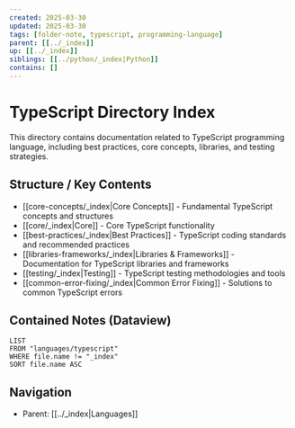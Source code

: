 ```yaml
---
created: 2025-03-30
updated: 2025-03-30
tags: [folder-note, typescript, programming-language]
parent: [[../_index]]
up: [[../_index]]
siblings: [[../python/_index|Python]]
contains: []
---
```


# TypeScript Directory Index

This directory contains documentation related to TypeScript programming language, including best practices, core concepts, libraries, and testing strategies.

## Structure / Key Contents

- [[core-concepts/_index|Core Concepts]] - Fundamental TypeScript concepts and structures
- [[core/_index|Core]] - Core TypeScript functionality
- [[best-practices/_index|Best Practices]] - TypeScript coding standards and recommended practices
- [[libraries-frameworks/_index|Libraries & Frameworks]] - Documentation for TypeScript libraries and frameworks
- [[testing/_index|Testing]] - TypeScript testing methodologies and tools
- [[common-error-fixing/_index|Common Error Fixing]] - Solutions to common TypeScript errors

## Contained Notes (Dataview)

```dataview
LIST
FROM "languages/typescript"
WHERE file.name != "_index"
SORT file.name ASC
```

## Navigation

- Parent: [[../_index|Languages]]
